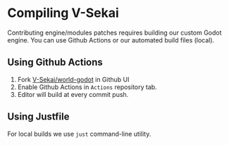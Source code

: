 # Compiling V-Sekai
Contributing engine/modules patches requires building our custom Godot engine.
You can use Github Actions or our automated build files (local).

## Using Github Actions
1. Fork [V-Sekai/world-godot](https://github.com/V-Sekai/world-godot) in Github UI
2. Enable Github Actions in `Actions` repository tab.
3. Editor will build at every commit push.

## Using Justfile
For local builds we use `just` command-line utility.
